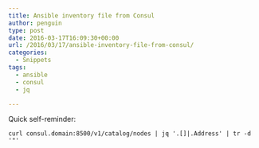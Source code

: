 ```yaml
---
title: Ansible inventory file from Consul
author: penguin
type: post
date: 2016-03-17T16:09:30+00:00
url: /2016/03/17/ansible-inventory-file-from-consul/
categories:
  - Snippets
tags:
  - ansible
  - consul
  - jq

---
```

Quick self-reminder:

```
curl consul.domain:8500/v1/catalog/nodes | jq '.[]|.Address' | tr -d '"'
```